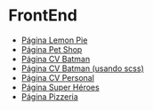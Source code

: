 # FrontEnd
<ul>
<li><a href="https://alex29alimac.github.io/FrontEnd/Front_End_C5_LemonPie/index.html">Página Lemon Pie</a></li>
<li><a href="https://alex29alimac.github.io/FrontEnd/Front_End_C6_PetShop/index1.html">Página Pet Shop</a></li>
<li><a href="https://alex29alimac.github.io/FrontEnd/Front_End_C7_CurriculumBatman/index.html">Página CV Batman</a></li> 
<li><a href="https://alex29alimac.github.io/FrontEnd/Front_End_C7_CurriculumBatman%20-%20copia/index.html">Página CV Batman (usando scss) </a></li>  
<li><a href="https://alex29alimac.github.io/FrontEnd/Front_End_C8_MyCV/index.html">Página CV Personal</a></li>
<li><a href="https://alex29alimac.github.io/FrontEnd/Front_End_C10_Heroes/login">Página Super Héroes</a></li>
<li><a href="https://alex29alimac.github.io/FrontEnd/Front_End_C11_Pizza/index.html">Página Pizzeria</a></li>
  
